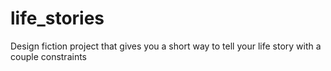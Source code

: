 life_stories
============

Design fiction project that gives you a short way to tell your life story with a couple constraints
